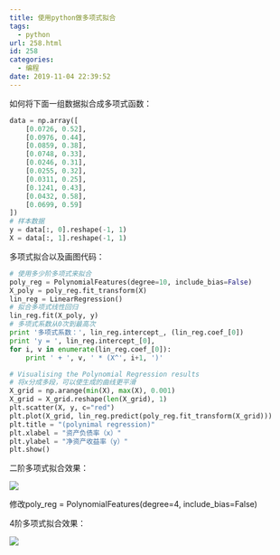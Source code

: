 ```yaml
---
title: 使用python做多项式拟合
tags:
  - python
url: 258.html
id: 258
categories:
  - 编程
date: 2019-11-04 22:39:52
---
```


如何将下面一组数据拟合成多项式函数：

```python
data = np.array([
    [0.0726, 0.52],
    [0.0976, 0.44],
    [0.0859, 0.38],
    [0.0748, 0.33],
    [0.0246, 0.31],
    [0.0255, 0.32],
    [0.0311, 0.25],
    [0.1241, 0.43],
    [0.0432, 0.58],
    [0.0699, 0.59]
])
# 样本数据
y = data[:, 0].reshape(-1, 1)
X = data[:, 1].reshape(-1, 1)
```

多项式拟合以及画图代码：

```python
# 使用多少阶多项式来拟合
poly_reg = PolynomialFeatures(degree=10, include_bias=False)
X_poly = poly_reg.fit_transform(X)
lin_reg = LinearRegression()
# 拟合多项式线性回归
lin_reg.fit(X_poly, y)
# 多项式系数从0次到最高次
print '多项式系数：', lin_reg.intercept_, (lin_reg.coef_[0])
print 'y = ', lin_reg.intercept_[0],
for i, v in enumerate(lin_reg.coef_[0]):
    print ' + ', v, ' * (X^', i+1, ')'

# Visualising the Polynomial Regression results
# 将x分成多段，可以使生成的曲线更平滑
X_grid = np.arange(min(X), max(X), 0.001)
X_grid = X_grid.reshape(len(X_grid), 1)
plt.scatter(X, y, c="red")
plt.plot(X_grid, lin_reg.predict(poly_reg.fit_transform(X_grid)))
plt.title = "(polynimal regression)"
plt.xlabel = "资产负债率（x）"
plt.ylabel = "净资产收益率（y）"
plt.show()
```

二阶多项式拟合效果：

![](http://106.54.113.128/wordpress/wp-content/uploads/2019/11/image.png)

修改poly\_reg = PolynomialFeatures(degree=4, include\_bias=False)

4阶多项式拟合效果：

![](http://106.54.113.128/wordpress/wp-content/uploads/2019/11/image-1.png)